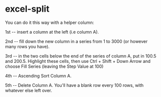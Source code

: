 # excel-split

You can do it this way with a helper column:

1st -- insert a column at the left (i.e column A).

2nd -- fill down the new column in a series from 1 to 3000 (or however many rows you have).

3rd -- in the two cells below the end of the series of column A, put in 100.5 and 200.5. Highlight these cells, then use Ctrl + Shift + Down Arrow and choose Fill Series (leaving the Step Value at 100)

4th -- Ascending Sort Column A.

5th -- Delete Column A. You'll have a blank row every 100 rows, with whatever else left over.
